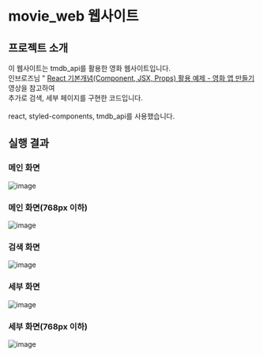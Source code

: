 
# movie_web 웹사이트

## 프로젝트 소개
    
 이 웹사이트는 tmdb_api를 활용한 영화 웹사이트입니다. 
 <br>인브로즈님 " <a href ="https://www.youtube.com/watch?v=VkcaigvTrug">React 기본개념(Component, JSX, Props) 활용 예제 - 영화 앱 만들기</a> 영상을 참고하여  <br>추가로 검색, 세부 페이지를 구현한 코드입니다.
 <br><br>react, styled-components, tmdb_api를 사용했습니다.

## 실행 결과
### 메인 화면
![image](https://github.com/user-attachments/assets/44ec92c6-b35f-4ec4-89ad-c006ce33e984)
### 메인 화면(768px 이하)
![image](https://github.com/user-attachments/assets/77a6276f-6033-4a1e-8820-0bad903c32f7)

### 검색 화면
![image](https://github.com/user-attachments/assets/b6f3aba4-c04f-41ff-8323-2c055c4f29d7)

### 세부 화면
![image](https://github.com/user-attachments/assets/b9696fb0-0a2e-49c9-8c70-f1f990f14c50)
### 세부 화면(768px 이하)
![image](https://github.com/user-attachments/assets/9fe9ffc1-a93d-4609-8e57-04c654602293)

